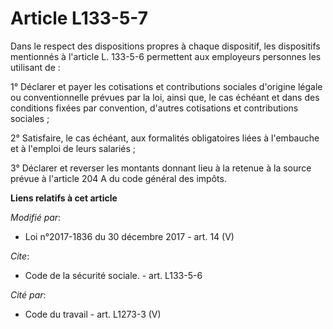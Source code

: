 # Article L133-5-7

Dans le respect des dispositions propres à chaque dispositif, les dispositifs mentionnés à l'article L. 133-5-6 permettent
aux employeurs personnes les utilisant de :

1° Déclarer et payer les cotisations et contributions sociales d'origine légale ou conventionnelle prévues par la loi, ainsi
que, le cas échéant et dans des conditions fixées par convention, d'autres cotisations et contributions sociales ;

2° Satisfaire, le cas échéant, aux formalités obligatoires liées à l'embauche et à l'emploi de leurs salariés ;

3° Déclarer et reverser les montants donnant lieu à la retenue à la source prévue à l'article 204 A du code général des
impôts.

**Liens relatifs à cet article**

_Modifié par_:

  - Loi n°2017-1836 du 30 décembre 2017 - art. 14 (V)

_Cite_:

  - Code de la sécurité sociale. - art. L133-5-6

_Cité par_:

  - Code du travail - art. L1273-3 (V)
